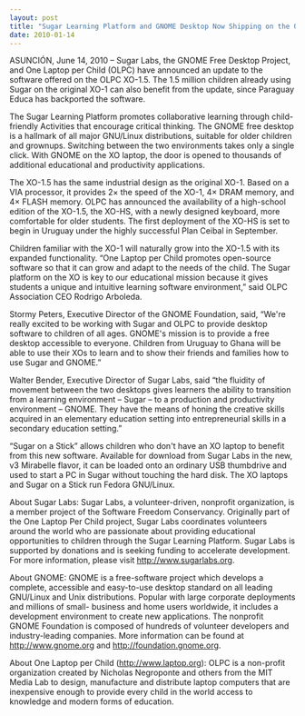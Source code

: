 ```yaml
---
layout: post
title: "Sugar Learning Platform and GNOME Desktop Now Shipping on the One Laptop per Child XO-1.5; Will Run On New XO-HS"
date: 2010-01-14
---
```



ASUNCIÓN, June 14, 2010 – Sugar Labs, the GNOME Free Desktop Project, and One
Laptop per Child (OLPC) have announced an update to the software offered on
the OLPC XO-1.5. The 1.5 million children already using Sugar on the original
XO-1 can also benefit from the update, since Paraguay Educa has backported the
software.

The Sugar Learning Platform promotes collaborative learning through child-
friendly Activities that encourage critical thinking. The GNOME free desktop
is a hallmark of all major GNU/Linux distributions, suitable for older
children and grownups. Switching between the two environments takes only a
single click. With GNOME on the XO laptop, the door is opened to thousands of
additional educational and productivity applications.

The XO-1.5 has the same industrial design as the original XO-1. Based on a VIA
processor, it provides 2× the speed of the XO-1, 4× DRAM memory, and 4× FLASH
memory. OLPC has announced the availability of a high-school edition of the
XO-1.5, the XO-HS, with a newly designed keyboard, more comfortable for older
students. The first deployment of the XO-HS is set to begin in Uruguay under
the highly successful Plan Ceibal in September.

Children familiar with the XO-1 will naturally grow into the XO-1.5 with its
expanded functionality. “One Laptop per Child promotes open-source software so
that it can grow and adapt to the needs of the child. The Sugar platform on
the XO is key to our educational mission because it gives students a unique
and intuitive learning software environment,” said OLPC Association CEO
Rodrigo Arboleda.

Stormy Peters, Executive Director of the GNOME Foundation, said, “We're really
excited to be working with Sugar and OLPC to provide desktop software to
children of all ages. GNOME's mission is to provide a free desktop accessible
to everyone. Children from Uruguay to Ghana will be able to use their XOs to
learn and to show their friends and families how to use Sugar and GNOME.”

Walter Bender, Executive Director of Sugar Labs, said “the fluidity of
movement between the two desktops gives learners the ability to transition
from a learning environment – Sugar – to a production and productivity
environment – GNOME. They have the means of honing the creative skills
acquired in an elementary education setting into entrepreneurial skills in a
secondary education setting.”

“Sugar on a Stick” allows children who don't have an XO laptop to benefit from
this new software. Available for download from Sugar Labs in the new, v3
Mirabelle flavor, it can be loaded onto an ordinary USB thumbdrive and used to
start a PC in Sugar without touching the hard disk. The XO laptops and Sugar
on a Stick run Fedora GNU/Linux.

About Sugar Labs: Sugar Labs, a volunteer-driven, nonprofit organization, is a
member project of the Software Freedom Conservancy. Originally part of the One
Laptop Per Child project, Sugar Labs coordinates volunteers around the world
who are passionate about providing educational opportunities to children
through the Sugar Learning Platform. Sugar Labs is supported by donations and
is seeking funding to accelerate development. For more information, please
visit <http://www.sugarlabs.org>.

About GNOME: GNOME is a free-software project which develops a complete,
accessible and easy-to-use desktop standard on all leading GNU/Linux and Unix
distributions. Popular with large corporate deployments and millions of small-
business and home users worldwide, it includes a development environment to
create new applications. The nonprofit GNOME Foundation is composed of
hundreds of volunteer developers and industry-leading companies. More
information can be found at <http://www.gnome.org> and
<http://foundation.gnome.org>.

About One Laptop per Child (<http://www.laptop.org>): OLPC is a non-profit
organization created by Nicholas Negroponte and others from the MIT Media Lab
to design, manufacture and distribute laptop computers that are inexpensive
enough to provide every child in the world access to knowledge and modern
forms of education.

